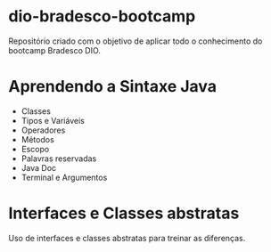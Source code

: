 # dio-bradesco-bootcamp
Repositório criado com o objetivo de aplicar todo o conhecimento do bootcamp Bradesco DIO.

# Aprendendo a Sintaxe Java
* Classes
* Tipos e Variáveis
* Operadores
* Métodos
* Escopo
* Palavras reservadas
* Java Doc
* Terminal e Argumentos

# Interfaces e Classes abstratas
Uso de interfaces e classes abstratas para treinar as diferenças.
